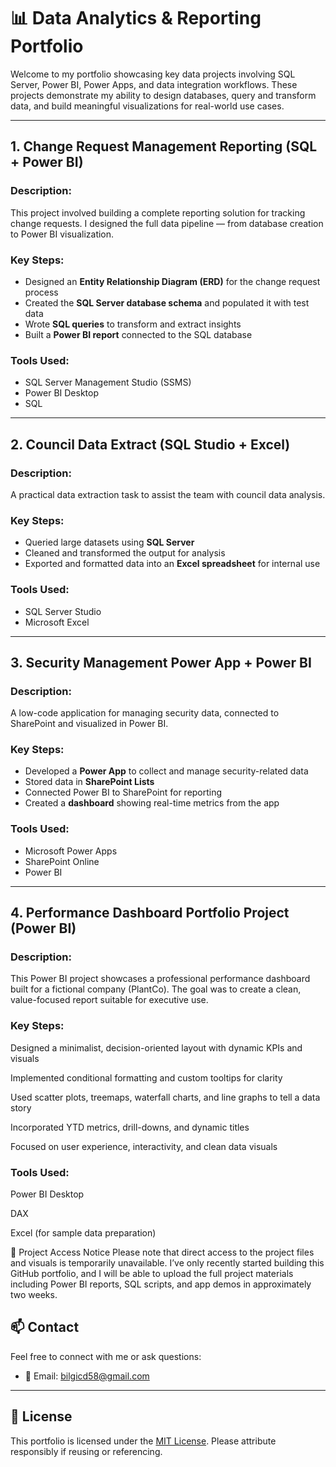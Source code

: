 # 📊 Data Analytics & Reporting Portfolio

Welcome to my portfolio showcasing key data projects involving SQL Server, Power BI, Power Apps, and data integration workflows. These projects demonstrate my ability to design databases, query and transform data, and build meaningful visualizations for real-world use cases.

---

## 1. Change Request Management Reporting (SQL + Power BI)

### Description:
This project involved building a complete reporting solution for tracking change requests. I designed the full data pipeline — from database creation to Power BI visualization.

### Key Steps:
- Designed an **Entity Relationship Diagram (ERD)** for the change request process
- Created the **SQL Server database schema** and populated it with test data
- Wrote **SQL queries** to transform and extract insights
- Built a **Power BI report** connected to the SQL database

### Tools Used:
- SQL Server Management Studio (SSMS)
- Power BI Desktop
- SQL

---

## 2. Council Data Extract (SQL Studio + Excel)

### Description:
A practical data extraction task to assist the team with council data analysis.

### Key Steps:
- Queried large datasets using **SQL Server**
- Cleaned and transformed the output for analysis
- Exported and formatted data into an **Excel spreadsheet** for internal use

### Tools Used:
- SQL Server Studio
- Microsoft Excel

---

## 3. Security Management Power App + Power BI

### Description:
A low-code application for managing security data, connected to SharePoint and visualized in Power BI.

### Key Steps:
- Developed a **Power App** to collect and manage security-related data
- Stored data in **SharePoint Lists**
- Connected Power BI to SharePoint for reporting
- Created a **dashboard** showing real-time metrics from the app

### Tools Used:
- Microsoft Power Apps
- SharePoint Online
- Power BI

---

## 4. Performance Dashboard Portfolio Project (Power BI)

### Description:
This Power BI project showcases a professional performance dashboard built for a fictional company (PlantCo). The goal was to create a clean, value-focused report suitable for executive use.

### Key Steps:
Designed a minimalist, decision-oriented layout with dynamic KPIs and visuals

Implemented conditional formatting and custom tooltips for clarity

Used scatter plots, treemaps, waterfall charts, and line graphs to tell a data story

Incorporated YTD metrics, drill-downs, and dynamic titles

Focused on user experience, interactivity, and clean data visuals

### Tools Used:
Power BI Desktop

DAX

Excel (for sample data preparation)




📁 Project Access Notice
Please note that direct access to the project files and visuals is temporarily unavailable. I’ve only recently started building this GitHub portfolio, and I will be able to upload the full project materials including Power BI reports, SQL scripts, and app demos in approximately two weeks.

## 📫 Contact

Feel free to connect with me or ask questions:
- 📧 Email: bilgicd58@gmail.com

---

## 🪪 License

This portfolio is licensed under the [MIT License](LICENSE). Please attribute responsibly if reusing or referencing.


